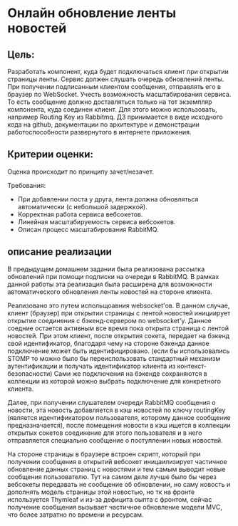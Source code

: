 # Онлайн обновление ленты новостей

## Цель:
Разработать компонент, куда будет подключаться клиент при открытии страницы ленты. Сервис должен слушать очередь обновлений ленты. При получении подписанным клиентом сообщения, отправлять его в браузер по WebSocket. Учесть возможность масштабирования сервиса. То есть сообщение должно доставляться только на тот экземпляр компонента, куда соединен клиент. Для этого можно использовать, например Routing Key из Rabbitmq.
ДЗ принимается в виде исходного кода на github, документации по архитектуре и демонстрации работоспособности развернутого в интернете приложения.

## Критерии оценки:
Оценка происходит по принципу зачет/незачет.

Требования:
- При добавлении поста у друга, лента должна обновляться автоматически (с небольшой задержкой).
- Корректная работа сервиса вебсокетов.
- Линейная масштабируемость сервиса вебсокетов.
- Описан процесс масштабирования RabbitMQ.

## описание реализации

В предыдущем домашнем задании была реализована рассылка обновлений при помощи подписки на очереди в RabbitMQ.
В рамках данной работы эта реализация была расширена для возможности автоматического обновления ленты новостей на стороне 
клиента. 

Реализовано это путем испольщоавния websocket'ов. В данном случае, клиент (браузер) при открытии страницы с лентой новостей
инициирует открытие соединения с бэкенд-сервером по websocket'у. Данное соедние остается активным все время пока открыта 
страница с лентой новостей. При этом клиент, после открытия сокета, передает на бэкенд свой идентификатор, благодаря чему 
на стороне бэкенда данное подключение может быть идентифицировано. (если бы использовались STOMP то можно было бы 
переиспользовать стандартный механизм аутентификации и получать идентификатор клиента из контекст-безопасности) Сами же 
подключения на бэкенде сохраняются в коллекции из которой можно выбрать подключение для конкретного клиента.

Далее, при получении слушателем очереди RabbitMQ сообщения о новости, эта новость добавляется в кэш новостей по ключу 
routingKey (является идентификатором пользователя, которому данное сообщение предназначается), после помещения новости в 
кэш ищется в коллекции открытых сокетов соединение для этого пользователя и в него отправляется специально сообщение о
поступлении новых новостей.

На стороне страницы в браузере встроен cкрипт, который при получении сообщения в открытий вебсокет иницаилизирует 
частичное обновление данных страниц с новостями и тем самым выводит новые сообщения пользователю. Тут на самом деле 
лучше было бы через вебсокеты передавать не сообщение об обновлении, но саму новость и дополнять модель страницы этой 
новостью, но тк на фронте используется Thymleaf и из-за дефицита оыпта с фронтом, сейчас получение сообщения вызывает
частичное обновление модели MVC, что более затратно по времени и ресурсам.
